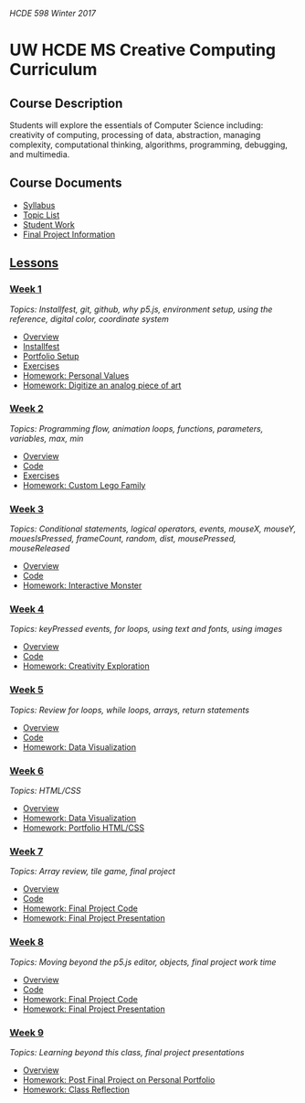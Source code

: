 _HCDE 598 Winter 2017_

# UW HCDE MS Creative Computing Curriculum

## Course Description
Students will explore the essentials of Computer Science including: creativity of computing, processing of data, abstraction, managing complexity, computational thinking, algorithms, programming, debugging, and multimedia.

## Course Documents
* [Syllabus](syllabus.md)
* [Topic List](topic-list.md)
* [Student Work](student-work.md)
* [Final Project Information](final-project.md)

## [Lessons](lessons)

### [Week 1](lessons/week1)
_Topics: Installfest, git, github, why p5.js, environment setup, using the reference, digital color, coordinate system_

* [Overview](lessons/week1)
* [Installfest](lessons/week1/installfest.md)
* [Portfolio Setup](lessons/week1/portfolio.md)
* [Exercises](lessons/week1/exercises)
* [Homework: Personal Values](lessons/week1/homework/personal_values.md)
* [Homework: Digitize an analog piece of art](lessons/week1/homework/digitize.md)

### [Week 2](lessons/week2)
_Topics: Programming flow, animation loops, functions, parameters, variables, max, min_

* [Overview](lessons/week2)
* [Code](lessons/week2/code)
* [Exercises](lessons/week2/exercises)
* [Homework: Custom Lego Family](lessons/week2/homework/lego-family.md)

### [Week 3](lessons/week3)
_Topics: Conditional statements, logical operators, events, mouseX, mouseY, mouesIsPressed, frameCount, random, dist, mousePressed, mouseReleased_

* [Overview](lessons/week3)
* [Code](lessons/week3/code)
* [Homework: Interactive Monster](lessons/week3/homework/interactive-monster.md)

### [Week 4](lessons/week4)
_Topics: keyPressed events, for loops, using text and fonts, using images_

* [Overview](lessons/week4)
* [Code](lessons/week4/code)
* [Homework: Creativity Exploration](lessons/week4/homework/creativity-exploration.md)

### [Week 5](lessons/week5)
_Topics: Review for loops, while loops, arrays, return statements_

* [Overview](lessons/week5)
* [Code](lessons/week5/code)
* [Homework: Data Visualization](lessons/week5/homework/data-visualization.md)

### [Week 6](lessons/week6)
_Topics: HTML/CSS_

* [Overview](lessons/week6)
* [Homework: Data Visualization](lessons/week5/homework/data-visualization.md)
* [Homework: Portfolio HTML/CSS](lessons/week6/homework/portfolio-html-css.md)

### [Week 7](lessons/week7)
_Topics: Array review, tile game, final project_

* [Overview](lessons/week7)
* [Code](lessons/week7/code)
* [Homework: Final Project Code](final-project.md)
* [Homework: Final Project Presentation](final-project.md)

### [Week 8](lessons/week8)
_Topics: Moving beyond the p5.js editor, objects, final project work time_

* [Overview](lessons/week8)
* [Code](lessons/week8/code)
* [Homework: Final Project Code](final-project.md)
* [Homework: Final Project Presentation](final-project.md)

### [Week 9](lessons/week9)
_Topics: Learning beyond this class, final project presentations_

* [Overview](lessons/week9)
* [Homework: Post Final Project on Personal Portfolio](https://canvas.uw.edu/courses/1099807/assignments/3624553)
* [Homework: Class Reflection](class-reflection.md)
